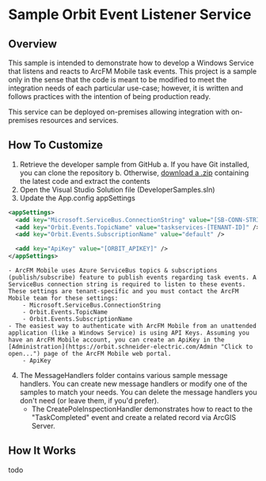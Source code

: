 # Sample Orbit Event Listener Service #

## Overview ##

This sample is intended to demonstrate how to develop a Windows Service that listens and reacts to ArcFM Mobile task events. This project is a sample only in the sense that the code is meant to be modified to meet the integration needs of each particular use-case; however, it is written and follows practices with the intention of being production ready.

This service can be deployed on-premises allowing integration with on-premises resources and services.

## How To Customize ##

1. Retrieve the developer sample from GitHub
	a. If you have Git installed, you can clone the repository
	b. Otherwise, [download a .zip](https://github.com/SchneiderElectricCloud/orbit-samples-dotnet/archive/master.zip "Click to download the latest source") containing the latest code and extract the contents
2. Open the Visual Studio Solution file (DeveloperSamples.sln)
3. Update the App.config appSettings
```xml
<appSettings>
  <add key="Microsoft.ServiceBus.ConnectionString" value="[SB-CONN-STRING]" />
  <add key="Orbit.Events.TopicName" value="taskservices-[TENANT-ID]" />
  <add key="Orbit.Events.SubscriptionName" value="default" />

  <add key="ApiKey" value="[ORBIT_APIKEY]" />
</appSettings>
```
	- ArcFM Mobile uses Azure ServiceBus topics & subscriptions (publish/subscribe) feature to publish events regarding task events. A ServiceBus connection string is required to listen to these events. These settings are tenant-specific and you must contact the ArcFM Mobile team for these settings:
		- Microsoft.ServiceBus.ConnectionString
		- Orbit.Events.TopicName
		- Orbit.Events.SubscriptionName
	- The easiest way to authenticate with ArcFM Mobile from an unattended application (like a Windows Service) is using API Keys. Assuming you have an ArcFM Mobile account, you can create an ApiKey in the [Administration](https://orbit.schneider-electric.com/Admin "Click to open...") page of the ArcFM Mobile web portal.
		- ApiKey

4. The MessageHandlers folder contains various sample message handlers. You can create new message handlers or modify one of the samples to match your needs. You can delete the message handlers you don't need (or leave them, if you'd prefer).
	- The CreatePoleInspectionHandler demonstrates how to react to the "TaskCompleted" event and create a related record via ArcGIS Server.

## How It Works ##

todo


